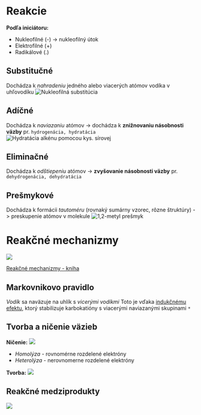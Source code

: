 # Reakcie
**Podľa iniciátoru:**
- Nukleofilné (-) -> nukleofilný útok
- Elektrofilné (+)
- Radikálové (.)

## Substitučné
Dochádza k *nahradeniu* jedného alebo viacerých atómov vodíka v uhľovodíku
![Nukleofilná substitúcia](nukleofilna-substitucia.png)

## Adíčné
Dochádza k *naviazaniu* atómov -> dochádza k **znižnovaniu násobnosti väzby**
pr. `hydrogenácia, hydratácia`
![Hydratácia alkénu pomocou kys. sírovej](hydrat%C3%A1cia-ad%C3%ADcia.png)

## Eliminačné
Dochádza k *odštiepeniu* atómov -> **zvyšovanie násobnosti väzby**
pr. `dehydrogenácia, dehydratácia`

## Prešmykové
Dochádza k formácii *tautoméru* (rovnaký sumárny vzorec, rôzne štruktúry)
-> preskupenie atómov v molekule
![1,2-metyl prešmyk](1,2-metyl-prešmyk.png)

# Reakčné mechanizmy
![](reak%C4%8Dn%C3%A9%20%C5%A1%C3%ADpky.png)

[Reakčné mechanizmy - kniha](https://chem.libretexts.org/Bookshelves/Organic_Chemistry/Map:_Organic_Chemistry_(Wade)/04:_The_Study_of_Chemical_Reactions/5.02_Reaction_Mechanism_Notation_and_Symbols)

## Markovnikovo pravidlo
*Vodík* sa naväzuje na uhlík s *vicerými vodíkmi*
Toto je vďaka [indukčnému efektu](elektrické-efekty.md#Indukčný%20efekt), ktorý stabilizuje karbokatióny s viacerými naviazanými skupinami `*`

## Tvorba a ničenie väzieb
**Ničenie:**
![](lýza-väzby.png)
- *Homolýza* - rovnomérne rozdelené elektróny 
- *Heterolýza* - nerovnomerne rozdelené elektróny

**Tvorba:**
![](tvorba-v%C3%A4zby.png)

## Reakčné medziprodukty
![](medziprodukty-och-reakcie.png)